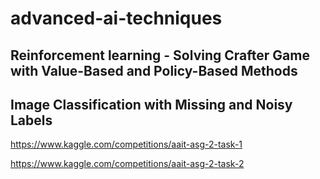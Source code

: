 # advanced-ai-techniques

## Reinforcement learning - Solving Crafter Game with Value-Based and Policy-Based Methods
## Image Classification with Missing and Noisy Labels
https://www.kaggle.com/competitions/aait-asg-2-task-1

https://www.kaggle.com/competitions/aait-asg-2-task-2
